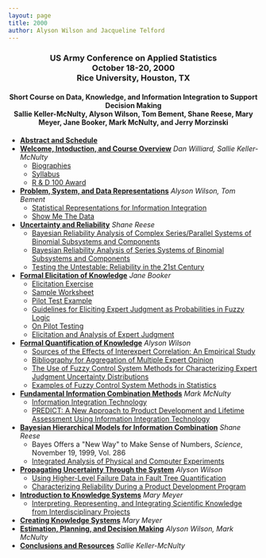 ```yaml
---
layout: page
title: 2000
author: Alyson Wilson and Jacqueline Telford
---
```

<div align="center"><h3>US Army Conference on Applied Statistics<br>
October 18-20, 2000<br>
Rice University, Houston, TX</h3></div>

<div align="center"><h4>Short Course on Data, Knowledge, and Information Integration to Support Decision Making<br>
Sallie Keller-McNulty, Alyson Wilson, Tom Bement, Shane Reese, Mary Meyer, Jane Booker, Mark McNulty, and Jerry Morzinski</h4></div>

<UL>
<LI> <B><a href="https://alysongwilson.github.io/ACAS/DOE5/ACAS06_Part1.pdf#page=9">Abstract and Schedule</a></b>
<LI> <B> <A HREF="https://alysongwilson.github.io/ACAS/ACAS00/ShortCourse/sect1.pdf">Welcome, Intoduction, and Course Overview</A></B>
	<I>Dan Williard, Sallie Keller-McNulty</I>
	<UL>
	<LI><A HREF="https://alysongwilson.github.io/ACAS/ACAS00/ShortCourse/bios.pdf">Biographies</A>
	<LI><A HREF="https://alysongwilson.github.io/ACAS/ACAS00/ShortCourse/syllabus.pdf">Syllabus</A>
	<LI><A HREF="https://alysongwilson.github.io/ACAS/ACAS00/ShortCourse/R_D.pdf">R & D 100 Award</A>
	</UL>
<LI><B> <A HREF="https://alysongwilson.github.io/ACAS/ACAS00/ShortCourse/sect2.pdf">Problem, System, and Data Representations</A></B>
	<I>Alyson Wilson, Tom Bement</I>
	<UL>
	<LI><A HREF="https://alysongwilson.github.io/ACAS/ACAS00/ShortCourse/statrep.pdf">Statistical Representations for Information Integration</A>
	<LI><A HREF="https://alysongwilson.github.io/ACAS/ACAS00/ShortCourse/showme.pdf">Show Me The Data</A>
	</UL>
<LI><B> <A HREF="https://alysongwilson.github.io/ACAS/ACAS00/ShortCourse/sect3.pdf">Uncertainty and Reliability</A></B>
	<I>Shane Reese</I>
	<UL>
	<LI><A HREF="https://alysongwilson.github.io/ACAS/ACAS00/ShortCourse/Martz90.pdf">Bayesian Reliability Analysis of Complex Series/Parallel Systems of Binomial
	Subsystems and Components</A>
	<LI><A HREF="https://alysongwilson.github.io/ACAS/ACAS00/ShortCourse/Martz88.pdf">Bayesian Reliability Analysis of Series Systems of Binomial Subsystems and
	Components</A>
	<LI><A HREF="https://alysongwilson.github.io/ACAS/ACAS00/ShortCourse/testuntest.pdf">Testing the Untestable: Reliability in the 21st Century</A>
	</UL>
<LI><B> <A HREF="https://alysongwilson.github.io/ACAS/ACAS00/ShortCourse/sect4a.pdf">Formal Elicitation of Knowledge</A></B>
	<I>Jane Booker</I>
	<UL>
	<LI><A HREF="https://alysongwilson.github.io/ACAS/ACAS00/ShortCourse/eex.pdf">Elicitation Exercise</A>
	<LI><A HREF="https://alysongwilson.github.io/ACAS/ACAS00/ShortCourse/sampws.pdf">Sample Worksheet</A>
	<LI><A HREF="https://alysongwilson.github.io/ACAS/ACAS00/ShortCourse/pex.pdf">Pilot Test Example</A>
	<LI><A HREF="https://alysongwilson.github.io/ACAS/ACAS00/ShortCourse/ch5.pdf">Guidelines for Eliciting Expert Judgment as Probabilities in Fuzzy Logic</A>
	<LI><A HREF="https://alysongwilson.github.io/ACAS/ACAS00/ShortCourse/mbpilot.pdf">On Pilot Testing</A>
	<LI><A HREF="https://alysongwilson.github.io/ACAS/ACAS00/ShortCourse/ess.pdf">Elicitation and Analysis of Expert Judgment</A>
	</UL> 
<LI><B> <A HREF="https://alysongwilson.github.io/ACAS/ACAS00/ShortCourse/sect4b.pdf">Formal Quantification of Knowledge</A></B>
	<I>Alyson Wilson</I>
	<UL>
	<LI><A HREF="https://alysongwilson.github.io/ACAS/ACAS00/ShortCourse/IEEE88.pdf">Sources of the Effects of Interexpert Correlation: An Empirical Study</A>
	<LI><A HREF="https://alysongwilson.github.io/ACAS/ACAS00/ShortCourse/aggbib.pdf">Bibliography for Aggregation of Multiple Expert Opinion</A>
	<LI><A HREF="https://alysongwilson.github.io/ACAS/ACAS00/ShortCourse/psam.pdf">The Use of Fuzzy Control System Methods for Characterizing 
	Expert Judgment Uncertainty Distributions</A>
	<LI><A HREF="https://alysongwilson.github.io/ACAS/ACAS00/ShortCourse/spes.pdf">Examples of Fuzzy Control System Methods in Statistics</A>
	</UL>
<LI><B> <A HREF="https://alysongwilson.github.io/ACAS/ACAS00/ShortCourse/sect5.pdf">Fundamental Information Combination Methods</A></B>
	<I>Mark McNulty</I>
	<UL>
	<LI><A HREF="https://alysongwilson.github.io/ACAS/ACAS00/ShortCourse/IIT.pdf">Information Integration Technology</A>
	<LI><A HREF="https://alysongwilson.github.io/ACAS/ACAS00/ShortCourse/predict.pdf">PREDICT: A New Approach to Product Development and Lifetime Assessment
	Using Information Integration Technology</A>
	</UL>
<LI><B> <A HREF="https://alysongwilson.github.io/ACAS/ACAS00/ShortCourse/sect6.pdf">Bayesian Hierarchical Models for Information Combination</A></B>
	<I>Shane Reese</I>
	<UL>
	<LI>Bayes Offers a "New Way" to Make Sense of Numbers, <I>Science</I>, November 19, 1999, Vol. 286
	<LI><A HREF="https://alysongwilson.github.io/ACAS/ACAS00/ShortCourse/IntAnalysis.pdf">Integrated Analysis of Physical and Computer Experiments</A>
	</UL>
<LI><B> <A HREF="https://alysongwilson.github.io/ACAS/ACAS00/ShortCourse/sect7.pdf">Propagating Uncertainty Through the System</A></B>
	<I>Alyson Wilson</I>
	<UL>
	<LI><A HREF="https://alysongwilson.github.io/ACAS/ACAS00/ShortCourse/Martz97.pdf">Using Higher-Level Failure Data in Fault Tree Quantification</A>
	<LI><A HREF="https://alysongwilson.github.io/ACAS/ACAS00/ShortCourse/kerscher.pdf">Characterizing Reliability During a Product Development Program</A>
	</UL>
<LI><B> <A HREF="https://alysongwilson.github.io/ACAS/ACAS00/ShortCourse/sect8a.pdf">Introduction to Knowledge Systems</A></B>
	<I>Mary Meyer</I>
	<UL>
	<LI><A HREF="https://alysongwilson.github.io/ACAS/ACAS00/ShortCourse/ths.pdf">Interpreting, Representing, and Integrating Scientific Knowledge 
	from Interdisciplinary Projects</A>
	</UL>
<LI><B> <A HREF="https://alysongwilson.github.io/ACAS/ACAS00/ShortCourse/sect8b.pdf">Creating Knowledge Systems</A></B>
	<I>Mary Meyer</I>
<LI><B> <A HREF="https://alysongwilson.github.io/ACAS/ACAS00/ShortCourse/sect9.pdf">Estimation, Planning, and Decision Making</A></B>
	<I>Alyson Wilson, Mark McNulty</I>
<LI><B> <A HREF="https://alysongwilson.github.io/ACAS/ACAS00/ShortCourse/sect10.pdf">Conclusions and Resources</A></B>
	<I>Sallie Keller-McNulty </I>


<UL>
